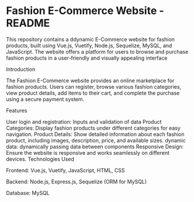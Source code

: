 
# Fashion E-Commerce Website - README


This repository contains a ddynamic E-Commerce website for fashion products, built using Vue.js, Vuetify, Node.js, Sequelize, MySQL, and JavaScript. The website offers a platform for users to browse and purchase fashion products in a user-friendly and visually appealing interface

Introduction

The Fashion E-Commerce website provides an online marketplace for fashion products. Users can register, browse various fashion categories, view product details, add items to their cart, and complete the purchase using a secure payment system.

Features

User login and registration: Inputs and validation of data
Product Categories: Display fashion products under different categories for easy navigation.
Product Details: Show detailed information about each fashion product, including images, description, price, and available sizes.
dynamic data: dynamically passing data between components
Responsive Design: Ensure the website is responsive and works seamlessly on different devices.
Technologies Used

Frontend: Vue.js, Vuetify, JavaScript, HTML, CSS

Backend: Node.js, Express.js, Sequelize (ORM for MySQL)

Database: MySQL

